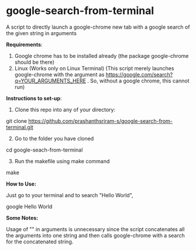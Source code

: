# google-search-from-terminal
A script to directly launch a google-chrome new tab with a google search of the given string in arguments

<b>Requirements</b>:
  1. Google chrome has to be installed already (the package google-chrome should be there)
  2. Linux (Works only on Linux Terminal)
 (This script merely launches google-chrome with the argument as https://google.com/search?q=YOUR_ARGUMENTS_HERE . So, without a google chrome, this cannot run)
 
<b>Instructions to set-up</b>:
  1. Clone this repo into any of your directory:
   
  git clone https://github.com/prashanthsriram-s/google-search-from-terminal.git
  
  2. Go to the folder you have cloned
  
   cd google-seach-from-terminal
   
  3. Run the makefile using make command
  
   make
   
<b>How to Use:</b>

 Just go to your terminal and to search "Hello World", 
 
 google Hello World
 
 
 
 <b> Some Notes: </b>
 
 Usage of "" in arguments is unnecessary since the script concatenates all the arguments into one string and then calls google-chrome with a search for the concatenated string.
